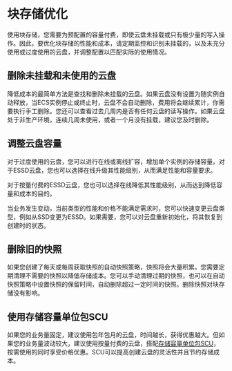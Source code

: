 # 块存储优化

使用块存储，您需要为预配置的容量付费，即使云盘未挂载或只有极少量的写入操作。因此，要优化块存储的性能和成本，请定期监控和识别未挂载的，以及未充分使用或过度使用的云盘，并调整配置以匹配实际的使用情况。

## 删除未挂载和未使用的云盘

降低成本的最简单方法是查找和删除未挂载的云盘。如果云盘没有设置为随实例自动释放，当ECS实例停止或终止时，云盘不会自动删除，费用将会继续累计，你需要执行手工删除。您还可以查看过去几周内是否有任何云盘的读写操作。如果云盘处于非生产环境，连续几周未使用，或者一个月没有挂载，建议您及时删除。

## 调整云盘容量

对于过度使用的云盘，您可以进行在线或离线扩容，增加单个实例的存储容量。对于ESSD云盘，您也可以选择在线升级其性能级别，从而满足性能和容量要求。

对于按量付费的ESSD云盘，您也可以选择在线降低其性能级别，从而达到降低容量和成本的目的。

当业务发生变动，当前类型的性能和价格不能满足需求时，您可以快速变更云盘类型，例如从SSD变更为ESSD。如果需要，您可以对云盘重新初始化，将其恢复到创建时的状态。

## 删除旧的快照

如果您创建了每天或每周获取快照的自动快照策略，快照将会大量积累。您需要定期清理不需要的快照以降低存储成本。您可以手动清理过期的快照，也可以在自动快照策略中设置快照的保留时间，自动删除超过一定时间的快照。删除快照对块存储没有影响。

## 使用存储容量单位包SCU

如果您的业务量固定，建议使用包年包月的云盘，时间越长，获得优惠越大。但如果您的业务量波动较大，建议使用按量付费的云盘，搭配[存储容量单位包SCU](/cn.zh-CN/产品定价/计费方式/存储容量单位包.md)，按需使用的同时享受价格优惠。SCU可以提高创建云盘的灵活性并且节约存储成本。


